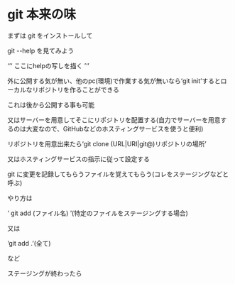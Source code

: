 # git 本来の味

まずは git をインストールして

git --help を見てみよう

‘’‘
ここにhelpの写しを描く
’‘’




外に公開する気が無い、他のpc(環境)で作業する気が無いなら‘git init’するとローカルなリポジトリを作ることができる

これは後から公開する事も可能

又はサーバーを用意してそこにリポジトリを配置する(自力でサーバーを用意するのは大変なので、GitHubなどのホスティングサービスを使うと便利)

リポジトリを用意出来たら‘git clone (URL|URI|git@)リポジトリの場所’

又はホスティングサービスの指示に従って設定する

git に変更を記録してもらうファイルを覚えてもらう(コレをステージングなどと呼ぶ)

やり方は

‘  git add (ファイル名) ’(特定のファイルをステージングする場合)

又は

‘git add .’(全て)

など

ステージングが終わったら

